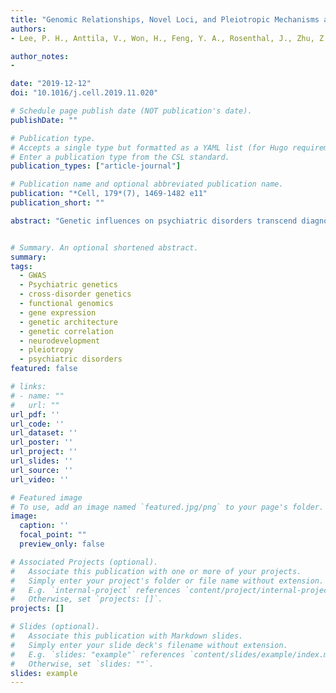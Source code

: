 ```yaml
---
title: "Genomic Relationships, Novel Loci, and Pleiotropic Mechanisms across Eight Psychiatric Disorders"
authors:
- Lee, P. H., Anttila, V., Won, H., Feng, Y. A., Rosenthal, J., Zhu, Z., ..., Smoller, J. W. (Cross-Disorder Group of the Psychiatric Genomics Consortium)

author_notes:
- 

date: "2019-12-12"
doi: "10.1016/j.cell.2019.11.020"

# Schedule page publish date (NOT publication's date).
publishDate: ""

# Publication type.
# Accepts a single type but formatted as a YAML list (for Hugo requirements).
# Enter a publication type from the CSL standard.
publication_types: ["article-journal"]

# Publication name and optional abbreviated publication name.
publication: "*Cell, 179*(7), 1469-1482 e11"
publication_short: ""

abstract: "Genetic influences on psychiatric disorders transcend diagnostic boundaries, suggesting substantial pleiotropy of contributing loci. However, the nature and mechanisms of these pleiotropic effects remain unclear. We performed analyses of 232,964 cases and 494,162 controls from genome-wide studies of anorexia nervosa, attention-deficit/hyperactivity disorder, autism spectrum disorder, bipolar disorder, major depression, obsessive-compulsive disorder, schizophrenia, and Tourette syndrome. Genetic correlation analyses revealed a meaningful structure within the eight disorders, identifying three groups of inter-related disorders. Meta-analysis across these eight disorders detected 109 loci associated with at least two psychiatric disorders, including 23 loci with pleiotropic effects on four or more disorders and 11 loci with antagonistic effects on multiple disorders. The pleiotropic loci are located within genes that show heightened expression in the brain throughout the lifespan, beginning prenatally in the second trimester, and play prominent roles in neurodevelopmental processes. These findings have important implications for psychiatric nosology, drug development, and risk prediction."


# Summary. An optional shortened abstract.
summary: 
tags:
  - GWAS
  - Psychiatric genetics
  - cross-disorder genetics
  - functional genomics
  - gene expression
  - genetic architecture
  - genetic correlation
  - neurodevelopment
  - pleiotropy
  - psychiatric disorders
featured: false

# links:
# - name: ""
#   url: ""
url_pdf: ''
url_code: ''
url_dataset: ''
url_poster: ''
url_project: ''
url_slides: ''
url_source: ''
url_video: ''

# Featured image
# To use, add an image named `featured.jpg/png` to your page's folder. 
image:
  caption: ''
  focal_point: ""
  preview_only: false

# Associated Projects (optional).
#   Associate this publication with one or more of your projects.
#   Simply enter your project's folder or file name without extension.
#   E.g. `internal-project` references `content/project/internal-project/index.md`.
#   Otherwise, set `projects: []`.
projects: []

# Slides (optional).
#   Associate this publication with Markdown slides.
#   Simply enter your slide deck's filename without extension.
#   E.g. `slides: "example"` references `content/slides/example/index.md`.
#   Otherwise, set `slides: ""`.
slides: example
---
```

